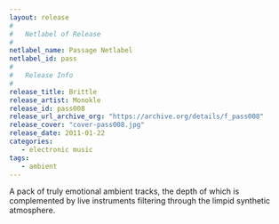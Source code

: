 ```yaml
---
layout: release
#
#   Netlabel of Release
#
netlabel_name: Passage Netlabel
netlabel_id: pass
#
#   Release Info
#
release_title: Brittle
release_artist: Monokle
release_id: pass008
release_url_archive_org: "https://archive.org/details/f_pass008"
release_cover: "cover-pass008.jpg"
release_date: 2011-01-22
categories:
   - electronic music
tags:
   - ambient
---
```

A pack of truly emotional ambient tracks, the depth of which is complemented by live instruments filtering through the limpid synthetic atmosphere.

